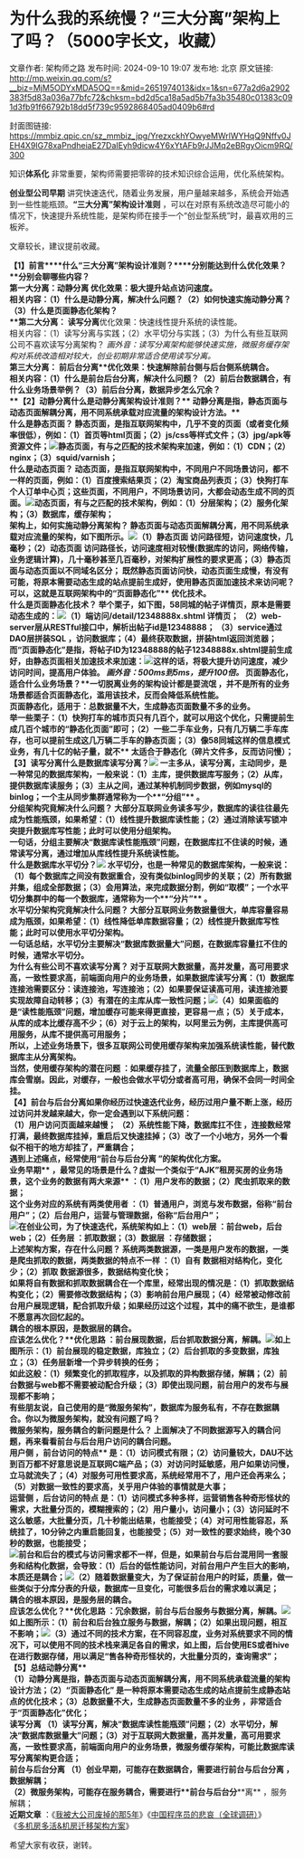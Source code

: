 # 为什么我的系统慢？“三大分离”架构上了吗？（5000字长文，收藏）

文章作者: 架构师之路
发布时间: 2024-09-10 19:07
发布地: 北京
原文链接: http://mp.weixin.qq.com/s?__biz=MjM5ODYxMDA5OQ==&mid=2651974013&idx=1&sn=677a2d6a2902383f5d83a036a77bfc72&chksm=bd2d5ca18a5ad5b7fa3b35480c01383c091d3fb91f66792b18dd5f739c9592868405ad0409b6#rd

封面图链接: https://mmbiz.qpic.cn/sz_mmbiz_jpg/YrezxckhYOwyeMWrlWYHqQ9Nffv0JEH4X9IG78xaPndheiaE27DaIEyh9dicw4Y6xYtAFb9rJJMq2eBRgyOicm9RQ/300

知识**体系化** 非常重要，架构师需要把零碎的技术知识综合运用，优化系统架构。

  

**创业型公司早期** 讲究快速迭代，随着业务发展，用户量越来越多，系统会开始遇到一些性能瓶颈。**“三大分离”架构设计准则**
，可以在对原有系统改造尽可能小的情况下，快速提升系统性能，是架构师在接手一个“创业型系统”时，最喜欢用的三板斧。

  

文章较长，建议提前收藏。

  

**【1】前言****什么“三大分离”架构设计准则？****分别能达到什么优化效果？  
****分别会聊哪些内容？**  
**第一大分离：动静分离** 优化效果：极大提升站点访问速度。  
相关内容：（1）什么是动静分离，解决什么问题？（2）如何快速实施动静分离？（3）什么是页面静态化架构？  
****第二大分离：** 读写分离**优化效果：快速线性提升系统的读性能。  
相关内容：（1）读写分离与实践；（2）水平切分与实践；（3）为什么有些互联网公司不喜欢读写分离架构？
_画外音：读写分离架构能够快速实施，微服务缓存架构对系统改造相对较大，创业初期非常适合使用读写分离。_  
****第三大分离：** 前后台分离**优化效果：快速解除前台侧与后台侧系统耦合。  
相关内容：（1）什么是前台后台分离，解决什么问题？（2）前后台数据耦合，有什么业务场景举例？（3）前后台分离，数据异步怎么冗余？  
**【2】动静分离****什么是动静分离架构设计准则？** 动静分离是指，静态页面与动态页面解耦分离，用不同系统承载对应流量的架构设计方法。**  
****什么是静态页面？**
静态页面，是指互联网架构中，几乎不变的页面（或者变化频率很低），例如：（1）首页等html页面；（2）js/css等样式文件；（3）jpg/apk等资源文件；![](https://mmbiz.qpic.cn/mmbiz_png/YrezxckhYOyQzVH1e7N6dlFGV4aUNQoAiafnOTY1KuvXqyBp4ksZV0oL7GPeY6XGzyR0mwBYsutiaymVh5iaC5Tng/640?wx_fmt=other&tp=webp&wxfrom=5&wx_lazy=1&wx_co=1)静态页面，有与之匹配的技术架构来加速，例如：（1）CDN；（2）nginx；（3）squid/varnish；  
**什么是动态页面？**
动态页面，是指互联网架构中，不同用户不同场景访问，都不一样的页面，例如：（1）百度搜索结果页；（2）淘宝商品列表页；（3）快狗打车个人订单中心页；这些页面，不同用户，不同场景访问，大都会动态生成不同的页面。![](https://mmbiz.qpic.cn/mmbiz_png/YrezxckhYOyQzVH1e7N6dlFGV4aUNQoADTtUzAxCWArvUBcrTdFKbNUu3sgd2888ibTuqKknICaCqfjzianOySqA/640?wx_fmt=other&tp=webp&wxfrom=5&wx_lazy=1&wx_co=1)动态页面，有与之匹配的技术架构，例如：（1）分层架构；（2）服务化架构；（3）数据库，缓存架构；  
**架构上，如何实施动静分离架构？**
静态页面与动态页面解耦分离，用不同系统承载对应流量的架构，如下图所示。![](https://mmbiz.qpic.cn/mmbiz_png/YrezxckhYOyQzVH1e7N6dlFGV4aUNQoAqRsLlR2ukymOibXyO8Lvleaw27jlicTIYnu9NSTMup5sT2joU3FHY8ibw/640?wx_fmt=other&tp=webp&wxfrom=5&wx_lazy=1&wx_co=1)**（1）静态页面**
访问路径短，访问速度快，几毫秒；**（2）动态页面**
访问路径长，访问速度相对较慢(数据库的访问，网络传输，业务逻辑计算)，几十毫秒甚至几百毫秒，对架构扩展性的要求更高；（3）静态页面与动态页面以不同域名区分；
既然静态页面访问快，动态页面生成慢，有没有可能，将原本需要动态生成的站点提前生成好，使用静态页面加速技术来访问呢？可以，这就是互联网架构中的**“页面静态化”**
优化技术。  
**什么是页面静态化技术？**
举个栗子，如下图，58同城的帖子详情页，原本是需要动态生成的：![](https://mmbiz.qpic.cn/mmbiz_png/YrezxckhYOyQzVH1e7N6dlFGV4aUNQoAIBtqtk6iclsy51zQobDSmSqxyjur7RMtTzWHO9ibiabMDPPmP0hIicpPZg/640?wx_fmt=other&tp=webp&wxfrom=5&wx_lazy=1&wx_co=1)（1）端访问/detail/12348888x.shtml
**详情页；** （2）web-server层从RESTful接口中，解析出帖子id是**12348888；**
（3）service通过DAO层拼装**SQL** ，访问数据库；（4）最终获取数据，**拼装html返回浏览器；**  
而“页面静态化”是指，将帖子ID为12348888的帖子12348888x.shtml提前生成好，由静态页面相关加速技术来加速：![](https://mmbiz.qpic.cn/mmbiz_png/YrezxckhYOyQzVH1e7N6dlFGV4aUNQoA4SvFN5pqaA6LONztSdEp0ia1GZIaUQ2MNmMhhFqqnREQNvVK4ibdI4Yw/640?wx_fmt=other&tp=webp&wxfrom=5&wx_lazy=1&wx_co=1)这样的话，将极大提升访问速度，减少访问时间，提高用户体验。
_画外音：500ms到5ms，提升100倍。_ **页面静态化，适合什么业务场景？****一切脱离业务的架构设计都是耍流氓**
，并不是所有的业务场景都适合页面静态化，滥用该技术，反而会降低系统性能。  
页面静态化，适用于：总数据量不大，生成静态页面数量不多的业务。  
举一些栗子：（1）快狗打车的城市页只有几百个，就可以用这个优化，只需提前生成几百个城市的“静态化页面”即可；（2）一些二手车业务，只有几万辆二手车库存，也可以提前生成这几万辆二手车的静态页面；（3）像58同城这样的信息模式业务，有几十亿的帖子量，就**不**
太适合于静态化（碎片文件多，反而访问慢）；  
【3】读写分离**什么是数据库读写分离？**![](https://mmbiz.qpic.cn/mmbiz_png/YrezxckhYOxjNNl6CNdbCr8dka9iatth45ahmMvM3adOPiayUzwdyxKBWFwYljibnBfEFpM4o5l0lung3dH3Zd15w/640?wx_fmt=other&tp=webp&wxfrom=5&wx_lazy=1&wx_co=1)
一主多从，读写分离，主动同步，是一种常见的数据库架构，一般来说：（1）主库，提供数据库写服务；（2）从库，提供数据库读服务；（3）主从之间，通过某种机制同步数据，例如mysql的binlog；一个主从同步集群通常称为一个**“分组”**
。  
**分组架构究竟解决什么问题？**
大部分互联网业务读多写少，数据库的读往往最先成为性能瓶颈，如果希望：（1）线性提升数据库读性能；（2）通过消除读写锁冲突提升数据库写性能；此时可以使用分组架构。  
一句话，分组主要解决“数据库读性能瓶颈”问题，在数据库扛不住读的时候，通常读写分离，通过增加从库线性提升系统读性能。  
**什么是数据库水平切分？**![](https://mmbiz.qpic.cn/mmbiz_png/YrezxckhYOxjNNl6CNdbCr8dka9iatth4cUT38uDiaRnibHbVNysJKaMHhKXpxl5pibUkkjEm6ohtzu8x1YojNzfCw/640?wx_fmt=other&tp=webp&wxfrom=5&wx_lazy=1&wx_co=1)
水平切分，也是一种常见的数据库架构，一般来说：（1）每个数据库之间没有数据重合，没有类似binlog同步的关联；（2）所有数据并集，组成全部数据；（3）会用算法，来完成数据分割，例如“取模”；一个水平切分集群中的每一个数据库，通常称为一个**“分片”**
。  
**水平切分架构究竟解决什么问题？**
大部分互联网业务数据量很大，单库容量容易成为瓶颈，如果希望：（1）线性降低单库数据容量；（2）线性提升数据库写性能；此时可以使用水平切分架构。  
一句话总结，水平切分主要解决“数据库数据量大”问题，在数据库容量扛不住的时候，通常水平切分。  
**为什么有些公司不喜欢读写分离？**
对于互联网大数据量，高并发量，高可用要求高，一致性要求高，前端面向用户的业务场景，如果数据库读写分离：（1）数据库连接池需要区分：读连接池，写连接池；（2）如果要保证读高可用，读连接池要实现故障自动转移；（3）有潜在的主库从库一致性问题；![](https://mmbiz.qpic.cn/mmbiz_png/YrezxckhYOxjNNl6CNdbCr8dka9iatth4PNyz5ojzbSQPnHkAEDqTmky2aYqQLN3ssQicwmiaPw6ldUQGxQ8SKJWQ/640?wx_fmt=other&tp=webp&wxfrom=5&wx_lazy=1&wx_co=1)（4）如果面临的是“读性能瓶颈”问题，增加缓存可能来得更直接，更容易一点；（5）关于成本，从库的成本比缓存高不少；（6）对于云上的架构，以阿里云为例，主库提供高可用服务，从库不提供高可用服务；  
所以，上述业务场景下，很多互联网公司**使用缓存架构来加强系统读性能，替代数据库主从分离架构。**  
当然，使用缓存架构的**潜在问题** ：如果缓存挂了，流量全部压到数据库上，数据库会雪崩。因此，对缓存，一般也会做水平切分或者高可用，确保不会同一时间全挂。  
【4】前台与后台分离如果你经历过快速迭代业务，经历过用户量不断上涨，经历过访问并发越来越大，你一定会遇到以下系统问题：  
（1）用户访问页面越来越**慢；** （2）系统性能下降，**数据库扛不住**
，连接数经常打满，最终数据库挂掉，重启后又快速挂掉；（3）改了一个小地方，另外一个看似不相干的地方却挂了，**严重耦合；**  
遇到上述痛点，经常使用“**前台与后台分离** ”的架构优化方案。  
**业务**早期** ，最常见的场景是什么？**虚拟一个类似于“AJK”租房买房的业务场景，这个业务的**数据有两大来源**
：（1）用户发布的数据；（2）爬虫抓取来的数据；  
这个业务对应的系统有**两类使用者** ：（1）普通用户，浏览与发布数据，俗称“前台用户”；（2）后台用户，运营与管理数据，俗称“后台用户”；  
![](https://mmbiz.qpic.cn/mmbiz_png/YrezxckhYOy8drIRU2HjzlmTxrxxc5FaHFn6WbibeG8d0ITONS0p0icjkfNsCHLmbh5BCaWchRdFxXQMBqzZ4vZw/640?wx_fmt=other&tp=webp&wxfrom=5&wx_lazy=1&wx_co=1)在创业公司，为了快速迭代，系统架构如上：**（1）web层**
：前台web，后台web；**（2）任务层** ：抓取数据；**（3）数据层** ：存储数据；  
**上述架构方案，存在什么问题？** 系统两类数据源，一类是用户发布的数据，一类是爬虫抓取的数据，两类**数据的特点不一样** ：**（1）自有**
数据相对结构化，变化少；**（2）抓取** 数据源很多，数据结构变化快；  
如果将自有数据和抓取数据耦合在一个库里，经常出现的情况是：（1）抓取数据结构变化；（2）需要修改数据结构；（3）影响前台用户展现；（4）经常被动修改前台用户展现逻辑，配合抓取升级；如果经历过这个过程，其中的痛不欲生，是谁都不愿意再次回忆起的。  
耦合的根本原因，是数据层的耦合。  
**应该怎么优化？****优化思路**
：前台展现数据，后台抓取数据分离，解耦。![](https://mmbiz.qpic.cn/mmbiz_png/YrezxckhYOy8drIRU2HjzlmTxrxxc5FayF53EIBpstVPJGQ4K0WIkiamhlTRkPricvqQOBicRdmkwGuNTz7bTlWKw/640?wx_fmt=other&tp=webp&wxfrom=5&wx_lazy=1&wx_co=1)如上图所示：（1）前台展现的稳定数据，库独立；（2）后台抓取的多变数据，库独立；（3）任务层新增一个异步转换的任务；  
如此这般：（1）频繁变化的抓取程序，以及抓取的异构数据存储，解耦；（2）前台数据与web都不需要被动配合升级；（3）即使出现问题，前台用户的发布与展现都不影响；  
有些朋友说，自己使用的是“微服务架构”，数据库为服务私有，不存在数据耦合。你以为微服务架构，就没有问题了吗？  
**微服务架构，服务耦合的新问题是什么？** 上面解决了不同数据源写入的耦合问题，再来看看前台与后台用户访问的耦合问题。  
**用户侧** ，前台访问的**特点**
是：（1）访问模式有限；（2）访问量较大，DAU不达到百万都不好意思说是互联网C端产品；（3）对访问时延敏感，用户如果访问慢，立马就流失了；（4）对服务可用性要求高，系统经常用不了，用户还会再来么；（5）对数据一致性的要求高，关乎用户体验的事情就是大事；  
**运营侧** ，后台访问的**特点**
是：（1）访问模式多种多样，运营销售各种奇形怪状的需求，大批量分页的，模糊搜索的；（2）用户量小，访问量小；（3）访问延时不这么敏感，大批量分页，几十秒能出结果，也能接受；（4）对可用性能容忍，系统挂了，10分钟之内重启能回复，也能接受；（5）对一致性的要求始终，晚个30秒的数据，也能接受；  
![](https://mmbiz.qpic.cn/mmbiz_png/YrezxckhYOy8drIRU2HjzlmTxrxxc5FaTKU7l0pHtj3t1QU6Mwd0ibukDrJpVF2OFwyNyWZDgXugbETR8hgkltg/640?wx_fmt=other&tp=webp&wxfrom=5&wx_lazy=1&wx_co=1)前台和后台的模式与访问需求都不一样，但是，如果前台与后台混用同一套服务和结构化数据，会导致：（1）后台的低性能访问，对前台用户产生巨大的影响，本质还是耦合；![](https://mmbiz.qpic.cn/mmbiz_png/YrezxckhYOy8drIRU2HjzlmTxrxxc5FaQEmsWARUyXd98iaWsJ0ve4R6SJKVG38BM0XowfShwq3BqtLCVdyS3ibA/640?wx_fmt=other&tp=webp&wxfrom=5&wx_lazy=1&wx_co=1)（2）随着数据量变大，为了保证前台用户的时延，质量，做一些类似于分库分表的升级，数据库一旦变化，可能很多后台的需求难以满足；  
耦合的根本原因，是服务层的耦合。  
**应该怎么优化？****优化思路**
：冗余数据，前台与后台服务与数据分离，解耦。![](https://mmbiz.qpic.cn/mmbiz_png/YrezxckhYOy8drIRU2HjzlmTxrxxc5FadEA8dib3QBCdJcxFc9rSCGUb1EggwjU0pOOWcibhaMzXb8b5APibX9Npg/640?wx_fmt=other&tp=webp&wxfrom=5&wx_lazy=1&wx_co=1)如上图所示：（1）前台和后台独立服务与数据，解耦；（2）如果出现问题，相互不影响；![](https://mmbiz.qpic.cn/mmbiz_png/YrezxckhYOy8drIRU2HjzlmTxrxxc5FaiazNibiaXyr3IsLquYsrkIlPQE2MxL0nmyvSX0sHEuiaTtfFJxD5FP7qoQ/640?wx_fmt=other&tp=webp&wxfrom=5&wx_lazy=1&wx_co=1)（3）通过不同的技术方案，在不同容忍度，业务对系统要求不同的情况下，可以使用不同的技术栈来满足各自的需求，如上图，后台使用ES或者hive在进行数据存储，用以满足“售各种奇形怪状的，大批量分页的，查询需求”；  
【5】总结**动静分离**  
（1）动静分离是指，静态页面与动态页面解耦分离，用不同系统承载流量的架构设计方法；（2）**“页面静态化”**
是一种将原本需要动态生成的站点提前生成静态站点的优化技术；（3）总数据量不大，**生成静态页面数量不多的业务** ，非常适合于“页面静态化”优化；  
****读写分离****
（1）读写分离，解决“数据库读性能瓶颈”问题；（2）水平切分，解决“数据库数据量大”问题；（3）对于互联网大数据量，高并发量，高可用要求高，一致性要求高，前端面向用户的业务场景，微服务缓存架构，可能比数据库读写分离架构更合适；  
**前台与后台分离** （1）创业早期，可能存在数据耦合，需要进行**前台与后台分离** ，数据解耦；  
（2）微服务架构，可能存在服务耦合，需要进行**前台与后台分****离** ，服务解耦；  
**近期文章**
：《[我被大公司废掉的那5年](http://mp.weixin.qq.com/s?__biz=MjM5ODYxMDA5OQ==&mid=2651973945&idx=1&sn=5610c510cc94c9a9de80a883eea83082&chksm=bd2d5ce58a5ad5f3620b92c4a76ed755549fee577251bcecf870780c57222c6b8d2c218aed8d&scene=21#wechat_redirect)》《[中国程序员的悲哀（全球调研）](http://mp.weixin.qq.com/s?__biz=MjM5ODYxMDA5OQ==&mid=2651973889&idx=1&sn=6f773465afd4d27776ce9a82c02e8f86&chksm=bd2d5cdd8a5ad5cb1fc77eef13a3c6e6bb9d629eea8052e6c692dabb99afdce8d903c036fc85&scene=21#wechat_redirect)》  
《[多机房多活&机房迁移架构方案](http://mp.weixin.qq.com/s?__biz=MjM5ODYxMDA5OQ==&mid=2651973640&idx=1&sn=26a7d38ba87c8dda4b587605535eb61c&chksm=bd2d5dd48a5ad4c20192d31b27c86be42a5629fa23320beab01d0e149490673bae4f0d2d6ffa&scene=21#wechat_redirect)》  
  
希望大家有收获，谢转。  

